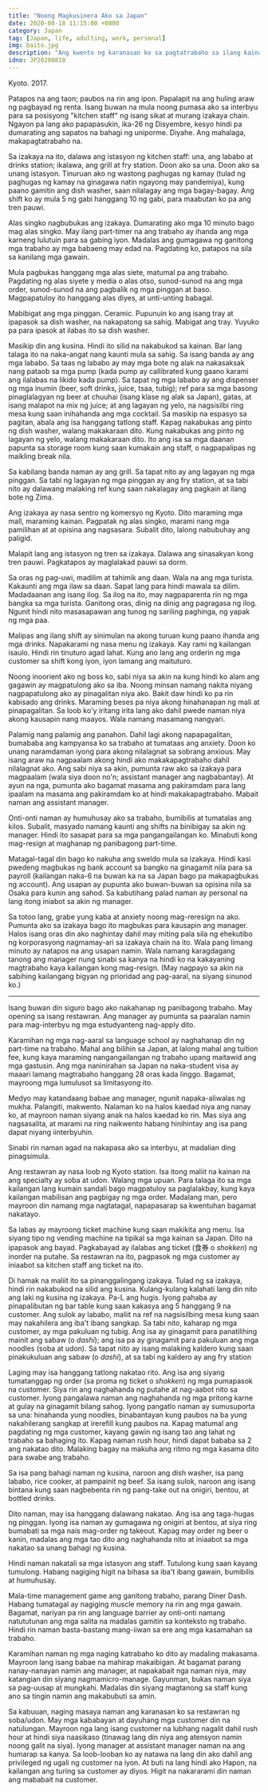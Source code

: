 ```yaml
---
title: "Noong Magkusinera Ako sa Japan"
date: 2020-08-18 11:15:00 +0800
category: Japan
tag: [Japan, life, adulting, work, personal]
img: baito.jpg
description: "Ang kwento ng karanasan ko sa pagtatrabaho sa ilang kainan sa Japan."
idno: JP20200818
---
```


Kyoto. 2017.

Patapos na ang taon; paubos na rin ang ipon. Papalapit na ang huling araw ng pagbayad ng renta. Isang buwan na mula noong pumasa ako sa interbyu para sa posisyong "kitchen staff" ng isang sikat at murang izakaya chain. Ngayon pa lang ako papapasukin, ika-26 ng Disyembre, kesyo hindi pa dumarating ang sapatos na bahagi ng uniporme. Diyahe. Ang mahalaga, makapagtatrabaho na.

Sa izakaya na ito, dalawa ang istasyon ng kitchen staff: una, ang lababo at drinks station; ikalawa, ang grill at fry station. Doon ako sa una. Doon ako sa unang istasyon. Tinuruan ako ng wastong paghugas ng kamay (tulad ng paghugas ng kamay na ginagawa natin ngayong may pandemiya), kung paano gamitin ang dish washer, saan nilalagay ang mga bagay-bagay. Ang shift ko ay mula 5 ng gabi hanggang 10 ng gabi, para maabutan ko pa ang tren pauwi.

Alas singko nagbubukas ang izakaya. Dumarating ako mga 10 minuto bago mag alas singko. May ilang part-timer na ang trabaho ay ihanda ang mga karneng lulutuin para sa gabing iyon. Madalas ang gumagawa ng ganitong mga trabaho ay mga babaeng may edad na. Pagdating ko, patapos na sila sa kanilang mga gawain.

Mula pagbukas hanggang mga alas siete, matumal pa ang trabaho. Pagdating ng alas siyete y media o alas otso, sunod-sunod na ang mga order, sunod-sunod na ang pagbalik ng mga pinggan at baso. Magpapatuloy ito hanggang alas diyes, at unti-unting babagal.

<!--more-->

Mabibigat ang mga pinggan. Ceramic. Pupunuin ko ang isang tray at ipapasok sa dish washer, na nakapatong sa sahig. Mabigat ang tray. Yuyuko pa para ipasok at ilabas ito sa dish washer.

Masikip din ang kusina. Hindi ito silid na nakabukod sa kainan. Bar lang talaga ito na naka-angat nang kaunti mula sa sahig. Sa isang banda ay ang mga lababo. Sa taas ng lababo ay may mga bote ng alak na nakasaksak nang pataob sa mga pump (kada pump ay callibrated kung gaano karami ang ilalabas na likido kada pump). Sa tapat ng mga lababo ay ang dispenser ng mga inumin (beer, soft drinks, juice, tsaa, tubig); ref para sa mga basong pinaglalagyan ng beer at chuuhai (isang klase ng alak sa Japan), gatas, at isang malapot na mix ng juice; at ang lagayan ng yelo, na nagsisilbi ring mesa kung saan inihahanda ang mga cocktail. Sa masikip na espasyo sa pagitan, abala ang isa hanggang tatlong staff. Kapag nakabukas ang pinto ng dish washer, walang makakaraan dito. Kung nakabukas ang pinto ng lagayan ng yelo, walang makakaraan dito. Ito ang isa sa mga daanan papunta sa storage room kung saan kumakain ang staff, o nagpapalipas ng maikling break nila.

Sa kabilang banda naman ay ang grill. Sa tapat nito ay ang lagayan ng mga pinggan. Sa tabi ng lagayan ng mga pinggan ay ang fry station, at sa tabi nito ay dalawang malaking ref kung saan nakalagay ang pagkain at ilang bote ng Zima.

Ang izakaya ay nasa sentro ng komersyo ng Kyoto. Dito maraming mga mall, maraming kainan. Pagpatak ng alas singko, marami nang mga pamilihan at at opisina ang nagsasara. Subalit dito, lalong nabubuhay ang paligid.

Malapit lang ang istasyon ng tren sa izakaya. Dalawa ang sinasakyan kong tren pauwi. Pagkatapos ay maglalakad pauwi sa dorm.

Sa oras ng pag-uwi, madilim at tahimik ang daan. Wala na ang mga turista. Kakaunti ang mga ilaw sa daan. Sapat lang para hindi mawala sa dilim. Madadaanan ang isang ilog. Sa ilog na ito, may nagpaparenta rin ng mga bangka sa mga turista. Ganitong oras, dinig na dinig ang pagragasa ng ilog. Ngunit hindi nito masasapawan ang tunog ng sariling paghinga, ng yapak ng mga paa.

Malipas ang ilang shift ay sinimulan na akong turuan kung paano ihanda ang mga drinks. Napakarami ng nasa menu ng izakaya. Kay rami ng kailangan isaulo. Hindi rin tinuturo agad lahat. Kung ano lang ang orderin ng mga customer sa shift kong iyon, iyon lamang ang maituturo.

Noong inoorient ako ng boss ko, sabi niya sa akin na kung hindi ko alam ang gagawin ay magpatulong ako sa iba. Noong minsan namang nakita niyang nagpapatulong ako ay pinagalitan niya ako. Bakit daw hindi ko pa rin kabisado ang drinks. Maraming beses pa niya akong hinahanapan ng mali at pinapagalitan. Sa loob ko'y iritang irita lang ako dahil pwede naman niya akong kausapin nang maayos. Wala namang masamang nangyari.

Palamig nang palamig ang panahon. Dahil lagi akong napapagalitan, bumababa ang kampyansa ko sa trabaho at tumataas ang anxiety. Doon ko unang naramdaman iyong para akong nilalagnat sa sobrang anxious. May isang araw na nagpaalam akong hindi ako makakapagtrabaho dahil nilalagnat ako. Ang sabi niya sa akin, pumunta raw ako sa izakaya para magpaalam (wala siya doon no'n; assistant manager ang nagbabantay). At ayun na nga, pumunta ako bagamat masama ang pakiramdam para lang ipaalam na masama ang pakiramdam ko at hindi makakapagtrabaho. Mabait naman ang assistant manager.

Onti-onti naman ay humuhusay ako sa trabaho, bumibilis at tumatalas ang kilos. Subalit, masyado namang kaunti ang shifts na binibigay sa akin ng manager. Hindi ito sasapat para sa mga pangangailangan ko. Minabuti kong mag-resign at maghanap ng panibagong part-time.

Matagal-tagal din bago ko nakuha ang sweldo mula sa izakaya. Hindi kasi pwedeng magbukas ng bank account sa bangko na ginagamit nila para sa payroll (kailangan naka-6 na buwan ka na sa Japan bago pa makapagbukas ng account). Ang usapan ay pupunta ako buwan-buwan sa opisina nila sa Osaka para kunin ang sahod. Sa kabutihang palad naman ay personal na lang itong iniabot sa akin ng manager.

Sa totoo lang, grabe yung kaba at anxiety noong mag-reresign na ako. Pumunta ako sa izakaya bago ito magbukas para kausapin ang manager. Halos isang oras din ako naghintay dahil may miting pala sila ng ehekutibo ng korporasyong nagmamay-ari sa izakaya chain na ito. Wala pang limang minuto ay natapos na ang usapan namin. Wala namang karagdagang tanong ang manager nung sinabi sa kanya na hindi ko na kakayaning magtrabaho kaya kailangan kong mag-resign. (May nagpayo sa akin na sabihing kailangang bigyan ng prioridad ang pag-aaral, na siyang sinunod ko.)

----

Isang buwan din siguro bago ako nakahanap ng panibagong trabaho. May opening sa isang restawran. Ang manager ay pumunta sa paaralan namin para mag-interbyu ng mga estudyanteng nag-apply dito.

Karamihan ng mga nag-aaral sa language school ay naghahanap din ng part-time na trabaho. Mahal ang bilihin sa Japan, at lalong mahal ang tuition fee, kung kaya maraming nangangailangan ng trabaho upang maitawid ang mga gastusin. Ang mga naninirahan sa Japan na naka-student visa ay maaari lamang magtrabaho hanggang 28 oras kada linggo. Bagamat, mayroong mga lumulusot sa limitasyong ito.

Medyo may katandaang babae ang manager, ngunit napaka-aliwalas ng mukha. Palangiti, makwento. Nalaman ko na halos kaedad niya ang nanay ko, at mayroon naman siyang anak na halos kaedad ko rin. Mas siya ang nagsasalita, at marami na ring naikwento habang hinihintay ang isa pang dapat niyang iinterbyuhin.

Sinabi rin naman agad na nakapasa ako sa interbyu, at madalian ding pinagsimula.

Ang restawran ay nasa loob ng Kyoto station. Isa itong maliit na kainan na ang specialty ay soba at udon. Walang mga upuan. Para talaga ito sa mga kailangan lang kumain sandali bago magpatuloy sa paglalakbay, kung kaya kailangan mabilisan ang pagbigay ng mga order. Madalang man, pero mayroon din namang mga nagtatagal, napapasarap sa kwentuhan bagamat nakatayo.

Sa labas ay mayroong ticket machine kung saan makikita ang menu. Isa siyang tipo ng vending machine na tipikal sa mga kainan sa Japan. Dito na ipapasok ang bayad. Pagkabayad ay ilalabas ang ticket (食券 o _shokken_) ng inorder na putahe. Sa restawran na ito, pagpasok ng mga customer ay iniaabot sa kitchen staff ang ticket na ito.

Di hamak na maliit ito sa pinanggalingang izakaya. Tulad ng sa izakaya, hindi rin nakabukod na silid ang kusina. Kulang-kulang kalahati lang din nito ang laki ng kusina ng izakaya. Pa-L ang hugis. Iyong pahaba ay pinapalibutan ng bar table kung saan kakasya ang 5 hanggang 9 na customer. Ang sulok ay lababo, maliit na ref na nagsisilbing mesa kung saan may nakahilera ang iba't ibang sangkap. Sa tabi nito, kaharap ng mga customer, ay mga pakuluan ng tubig. Ang isa ay ginagamit para panatilihing mainit ang sabaw (o _dashi_); ang isa pa ay ginagamit para pakuluan ang mga noodles (soba at udon). Sa tapat nito ay isang malaking kaldero kung saan pinakukuluan ang sabaw (o _dashi_), at sa tabi ng kaldero ay ang fry station

Laging may isa hanggang tatlong nakatao rito. Ang isa ang siyang tumatanggap ng order (sa proma ng ticket o _shokken_) ng mga pumapasok na customer. Siya rin ang naghahanda ng putahe at nag-aabot nito sa customer. Iyong pangalawa naman ang naghahanda ng mga pritong karne at gulay na ginagamit bilang sahog. Iyong pangatlo naman ay sumusuporta sa una: hinahanda yung noodles, binabantayan kung paubos na ba yung nakahilerang sangkap at irerefill kung paubos na. Kapag matumal ang pagdating ng mga customer, kayang gawin ng isang tao ang lahat ng trabaho sa bahaging ito. Kapag naman rush hour, hindi dapat bababa sa 2 ang nakatao dito. Malaking bagay na makuha ang ritmo ng mga kasama dito para swabe ang trabaho.

Sa isa pang bahagi naman ng kusina, naroon ang dish washer, isa pang lababo, rice cooker, at pampainit ng beef. Sa isang sulok, naroon ang isang bintana kung saan nagbebenta rin ng pang-take out na onigiri, bentou, at bottled drinks.

Dito naman, may isa hanggang dalawang nakatao. Ang isa ang taga-hugas ng pinggan. Iyong isa naman ay gumagawa ng onigiri at bentou, at siya ring bumabati sa mga nais mag-order ng takeout. Kapag may order ng beer o kanin, madalas ang mga tao dito ang naghahanda nito at iniaabot sa mga nakatao sa unang bahagi ng kusina.

Hindi naman nakatali sa mga istasyon ang staff. Tutulong kung saan kayang tumulong. Habang nagiging higit na bihasa sa iba't ibang gawain, bumibilis at humuhusay.

Mala-time management game ang ganitong trabaho, parang Diner Dash. Habang tumatagal ay nagiging muscle memory na rin ang mga gawain. Bagamat, nariyan pa rin ang language barrier ay onti-onti namang natututunan ang mga salita na madalas gamitin sa konteksto ng trabaho. Hindi rin naman basta-bastang mang-iiwan sa ere ang mga kasamahan sa trabaho.

Karamihan naman ng mga naging katrabaho ko dito ay madaling makasama. Mayroon lang isang babae na mahirap makaibigan. At bagamat parang nanay-nanayan namin ang manager, at napakabait nga naman niya, may katangian din siyang nagmamicro-manage. Gayunman, bukas naman siya sa pag-uusap at mungkahi. Madalas din siyang magtanong sa staff kung ano sa tingin namin ang makabubuti sa amin.

Sa kabuuan, naging masaya naman ang karanasan ko sa restawran ng soba/udon. May mga kababayan at dayuhang mga customer din na natulungan. Mayroon nga lang isang customer na lubhang nagalit dahil rush hour at hindi siya naasikaso (tinawag lang din niya ang atensyon namin noong galit na siya). Iyong manager at assistant manager naman na ang humarap sa kanya. Sa loob-looban ko ay natawa na lang din ako dahil ang privileged ng ugali ng customer na iyon. At buti na lang hindi ako Hapon, na kailangan ang turing sa customer ay diyos. Higit na nakararami din naman ang mababait na customer.